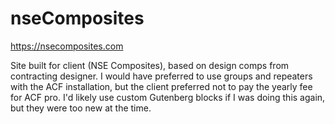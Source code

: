 # nseComposites

https://nsecomposites.com

Site built for client (NSE Composites), based on design comps from contracting designer. I would have preferred to use groups and repeaters with the ACF installation, but the client preferred not to pay the yearly fee for ACF pro. I'd likely use custom Gutenberg blocks if I was doing this again, but they were too new at the time.
